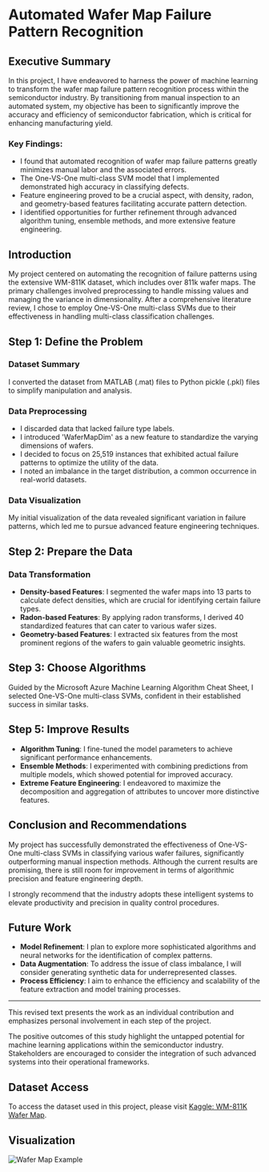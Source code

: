 # Automated Wafer Map Failure Pattern Recognition

## Executive Summary
In this project, I have endeavored to harness the power of machine learning to transform the wafer map failure pattern recognition process within the semiconductor industry. By transitioning from manual inspection to an automated system, my objective has been to significantly improve the accuracy and efficiency of semiconductor fabrication, which is critical for enhancing manufacturing yield.

### Key Findings:

- I found that automated recognition of wafer map failure patterns greatly minimizes manual labor and the associated errors.
- The One-VS-One multi-class SVM model that I implemented demonstrated high accuracy in classifying defects.
- Feature engineering proved to be a crucial aspect, with density, radon, and geometry-based features facilitating accurate pattern detection.
- I identified opportunities for further refinement through advanced algorithm tuning, ensemble methods, and more extensive feature engineering.

## Introduction

My project centered on automating the recognition of failure patterns using the extensive WM-811K dataset, which includes over 811k wafer maps. The primary challenges involved preprocessing to handle missing values and managing the variance in dimensionality. After a comprehensive literature review, I chose to employ One-VS-One multi-class SVMs due to their effectiveness in handling multi-class classification challenges.

## Step 1: Define the Problem

### Dataset Summary
I converted the dataset from MATLAB (.mat) files to Python pickle (.pkl) files to simplify manipulation and analysis.

### Data Preprocessing
- I discarded data that lacked failure type labels.
- I introduced 'WaferMapDim' as a new feature to standardize the varying dimensions of wafers.
- I decided to focus on 25,519 instances that exhibited actual failure patterns to optimize the utility of the data.
- I noted an imbalance in the target distribution, a common occurrence in real-world datasets.

### Data Visualization
My initial visualization of the data revealed significant variation in failure patterns, which led me to pursue advanced feature engineering techniques.

## Step 2: Prepare the Data

### Data Transformation
- **Density-based Features**: I segmented the wafer maps into 13 parts to calculate defect densities, which are crucial for identifying certain failure types.
- **Radon-based Features**: By applying radon transforms, I derived 40 standardized features that can cater to various wafer sizes.
- **Geometry-based Features**: I extracted six features from the most prominent regions of the wafers to gain valuable geometric insights.

## Step 3: Choose Algorithms

Guided by the Microsoft Azure Machine Learning Algorithm Cheat Sheet, I selected One-VS-One multi-class SVMs, confident in their established success in similar tasks.

## Step 5: Improve Results

- **Algorithm Tuning**: I fine-tuned the model parameters to achieve significant performance enhancements.
- **Ensemble Methods**: I experimented with combining predictions from multiple models, which showed potential for improved accuracy.
- **Extreme Feature Engineering**: I endeavored to maximize the decomposition and aggregation of attributes to uncover more distinctive features.

## Conclusion and Recommendations

My project has successfully demonstrated the effectiveness of One-VS-One multi-class SVMs in classifying various wafer failures, significantly outperforming manual inspection methods. Although the current results are promising, there is still room for improvement in terms of algorithmic precision and feature engineering depth.

I strongly recommend that the industry adopts these intelligent systems to elevate productivity and precision in quality control procedures.

## Future Work

- **Model Refinement**: I plan to explore more sophisticated algorithms and neural networks for the identification of complex patterns.
- **Data Augmentation**: To address the issue of class imbalance, I will consider generating synthetic data for underrepresented classes.
- **Process Efficiency**: I aim to enhance the efficiency and scalability of the feature extraction and model training processes.

--- 

This revised text presents the work as an individual contribution and emphasizes personal involvement in each step of the project.

The positive outcomes of this study highlight the untapped potential for machine learning applications within the semiconductor industry. Stakeholders are encouraged to consider the integration of such advanced systems into their operational frameworks.

## Dataset Access
To access the dataset used in this project, please visit [Kaggle: WM-811K Wafer Map](https://www.kaggle.com/datasets/qingyi/wm811k-wafer-map/data).


## Visualization

![Wafer Map Example]([https://raw.githubusercontent.com/username/repo/branch/path/to/wafer_map.png](https://github.com/saikumar28102000/Automated-Wafer-Failure-Pattern-Recognition-Project/blob/main/Images/Wafers.png)https://github.com/saikumar28102000/Automated-Wafer-Failure-Pattern-Recognition-Project/blob/main/Images/Wafers.png)

